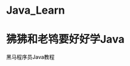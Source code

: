 # Java_Learn
<h1>狒狒和老鸨要好好学Java</h1>

<a href="https://www.bilibili.com/video/BV17F411T7Ao?t=10.0" style="text-decoration: none" target="_blank">
        <span style="color: black; ">黑马程序员Java教程</span>
    </a>
